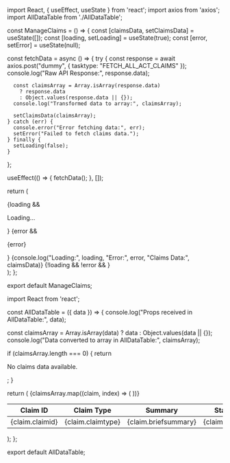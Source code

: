 import React, { useEffect, useState } from 'react';
import axios from 'axios';
import AllDataTable from './AllDataTable';

const ManageClaims = () => {
  const [claimsData, setClaimsData] = useState([]);
  const [loading, setLoading] = useState(true);
  const [error, setError] = useState(null);

  const fetchData = async () => {
    try {
      const response = await axios.post("dummy", { tasktype: "FETCH_ALL_ACT_CLAIMS" });
      console.log("Raw API Response:", response.data);

      const claimsArray = Array.isArray(response.data)
        ? response.data
        : Object.values(response.data || {});
      console.log("Transformed data to array:", claimsArray);

      setClaimsData(claimsArray);
    } catch (err) {
      console.error("Error fetching data:", err);
      setError("Failed to fetch claims data.");
    } finally {
      setLoading(false);
    }
  };

  useEffect(() => {
    fetchData();
  }, []);

  return (
    <div>
      {loading && <p>Loading...</p>}
      {error && <p>{error}</p>}
      {console.log("Loading:", loading, "Error:", error, "Claims Data:", claimsData)}
      {!loading && !error && <AllDataTable data={claimsData} />}
    </div>
  );
};

export default ManageClaims;

import React from 'react';

const AllDataTable = ({ data }) => {
  console.log("Props received in AllDataTable:", data);

  const claimsArray = Array.isArray(data) ? data : Object.values(data || {});
  console.log("Data converted to array in AllDataTable:", claimsArray);

  if (claimsArray.length === 0) {
    return <p>No claims data available.</p>;
  }

  return (
    <table>
      <thead>
        <tr>
          <th>Claim ID</th>
          <th>Claim Type</th>
          <th>Summary</th>
          <th>Status</th>
        </tr>
      </thead>
      <tbody>
        {claimsArray.map((claim, index) => (
          <tr key={index}>
            <td>{claim.claimid}</td>
            <td>{claim.claimtype}</td>
            <td>{claim.briefsummary}</td>
            <td>{claim.status}</td>
          </tr>
        ))}
      </tbody>
    </table>
  );
};

export default AllDataTable;
